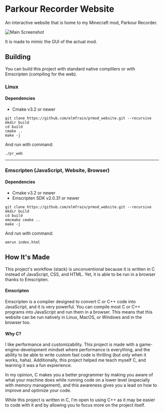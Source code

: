 # Parkour Recorder Website
An interactive website that is home to my Minecraft mod, Parkour Recorder.

![Main Screenshot](https://raw.githubusercontent.com/wiki/elmfrain/prmod_website/main_screenshot.png)

It is made to mimic the GUI of the actual mod.

## Building

You can build this project with standard native complilers or with Emscripten (compiling for the web).

### Linux

#### Dependencies
* Cmake v3.2 or newer

```
git clone https://github.com/elmfrain/prmod_website.git --recursive
mkdir build
cd build
cmake ..
make -j
```
And run with command:
```
./pr_web
```
---

### Emscripten (JavaScript, Website, Browser)

#### Dependencies
* Cmake v3.2 or newer
* Emscripten SDK v2.0.31 or newer

```
git clone https://github.com/elmfrain/prmod_website.git --recursive
mkdir build
cd build
emcmake cmake ..
make -j
```

And run with command:
```
emrun index.html
```

## How It's Made
This project's workflow (stack) is unconventional because it is written in C instead of JavaScript, CSS, and HTML.
Yet, it is able to be run in a browser thanks to Emscripten.

#### Emscripten
Emscripten is a complier designed to convert C or C++ code into JavaScript, and it is very powerful.
You can compile most C or C++ programs into JavaScript and run them in a browser. This means that this website can be run
natively in Linux, MacOS, or Windows and in the browser too.

#### Why C?
I like performance and customizability. This project is made with a game-engine-development mindset where performance is everything, and
the ability to be able to write custom fast code is thrilling (but only when it works, haha). Additionally, this project helped me teach
myself C, and learning it was a fun expierience.

In my opinion, C makes you a better programmer by making you aware of what your machine does while running code on a lower level
(especially with memory management), and this awareness gives you a lead on how to improve and optimize your code.

While this project is written in C, I'm open to using C++ as it may be easier to code with it and by allowing you to focus more on the
project itself.
